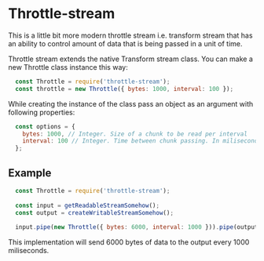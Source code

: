# Throttle-stream
This is a little bit more modern throttle stream i.e. transform stream that has an ability to control amount of data that is being passed in a unit of time.

Throttle stream extends the native Transform stream class. You can make a new Throttle class instance this way:

```javascript
  const Throttle = require('throttle-stream');
  const throttle = new Throttle({ bytes: 1000, interval: 100 });
```
While creating the instance of the class pass an object as an argument with following properties:

```javascript
  const options = {
    bytes: 1000, // Integer. Size of a chunk to be read per interval
    interval: 100 // Integer. Time between chunk passing. In miliseconds.
  };
```
## Example
```javascript
  const Throttle = require('throttle-stream');
  
  const input = getReadableStreamSomehow();
  const output = createWritableStreamSomehow();
  
  input.pipe(new Throttle({ bytes: 6000, interval: 1000 })).pipe(output);

```
This implementation will send 6000 bytes of data to the output every 1000 miliseconds.
